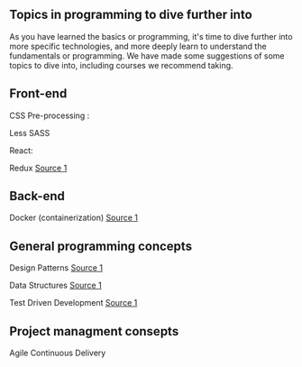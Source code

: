 ## Topics in programming to dive further into ##

As you have learned the basics or programming, it's time to dive further into more specific technologies, and more deeply learn to understand the fundamentals or programming.
We have made some suggestions of some topics to dive into, including courses we recommend taking. 


## Front-end ##

CSS Pre-processing :

Less
SASS

React: 

Redux [Source 1](https://www.udemy.com/react-the-complete-guide-incl-redux/)

## Back-end ##

Docker (containerization) [Source 1](https://www.udemy.com/docker-tutorial-for-devops-run-docker-containers/?utm_source=adwords-learn&utm_medium=udemyads&utm_campaign=NEW-AW-PROS-TECH-ROW-DSA-1-EN-EURO_._ci__._sl_ENG_._vi_TECH_._sd_All_._la_EN_._&utm_content=deal4584&utm_term=_._ag_57696320111_._ad_318300707726_._de_c_._dm__._pl__._ti_dsa-304639795903_._li_9065286_._pd__._&gclid=EAIaIQobChMI74bsqcqX3wIVmc13Ch1PKQjuEAAYASAAEgJl1fD_BwE)


## General programming concepts ## 

Design Patterns [Source 1](https://addyosmani.com/resources/essentialjsdesignpatterns/book/#whatisapattern)

Data Structures [Source 1 ](https://www.udemy.com/learning-data-structures-in-javascript-from-scratch/)


Test Driven Development [Source 1](https://github.com/dwyl/learn-tdd)

## Project managment consepts ##

Agile
Continuous Delivery
